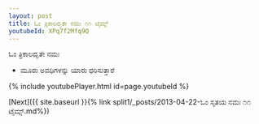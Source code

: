 ```yaml
---
layout: post
title: ಓಂ ತ್ರಿಕಾಲದೃತೇ ನಮಃ ೧೧ ಟೈಮ್ಸ್
youtubeId: XPq7f2Mfq9Q
---
```

 
 
 ಓಂ ತ್ರಿಕಾಲದೃತೇ ನಮಃ  
 
 -  ಮೂರು ಅವಧಿಗಳನ್ನು ಯಾರು ಧರಿಸುತ್ತಾರೆ 
 
  
 
  
 
 
 
 
 
 


{% include youtubePlayer.html id=page.youtubeId %}
 
[Next]({{ site.baseurl }}{% link  split1/_posts/2013-04-22-ಓಂ ಸೃತಯ ನಮಃ ೧೧ ಟೈಮ್ಸ್.md%})
 
